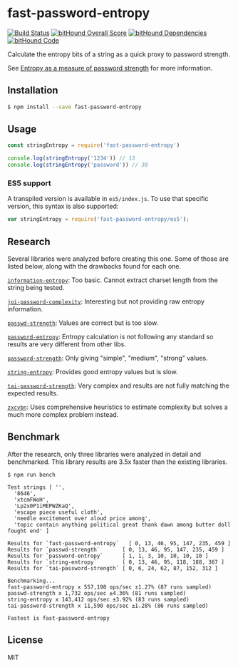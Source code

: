 # fast-password-entropy

[![Build Status](https://travis-ci.org/autonomoussoftware/fast-password-entropy.svg?branch=master)](https://travis-ci.org/autonomoussoftware/fast-password-entropy)
[![bitHound Overall Score](https://www.bithound.io/github/autonomoussoftware/fast-password-entropy/badges/score.svg)](https://www.bithound.io/github/autonomoussoftware/fast-password-entropy)
[![bitHound Dependencies](https://www.bithound.io/github/autonomoussoftware/fast-password-entropy/badges/dependencies.svg)](https://www.bithound.io/github/autonomoussoftware/fast-password-entropy/master/dependencies/npm)
[![bitHound Code](https://www.bithound.io/github/autonomoussoftware/fast-password-entropy/badges/code.svg)](https://www.bithound.io/github/autonomoussoftware/fast-password-entropy)


Calculate the entropy bits of a string as a quick proxy to password strength.

See [Entropy as a measure of password strength](https://en.wikipedia.org/wiki/Password_strength#Entropy_as_a_measure_of_password_strength) for more information.

## Installation

```bash
$ npm install --save fast-password-entropy
```

## Usage

```js
const stringEntropy = require('fast-password-entropy')

console.log(stringEntropy('1234')) // 13
console.log(stringEntropy('password')) // 38
```

### ES5 support

A transpiled version is available in `es5/index.js`. To use that specific version, this syntax is also supported:

```js
var stringEntropy = require('fast-password-entropy/es5');
```

## Research

Several libraries were analyzed before creating this one. Some of those are listed below, along with the drawbacks found for each one.

[`information-entropy`](https://www.npmjs.com/package/information-entropy): Too basic. Cannot extract charset length from the string being tested.

[`joi-password-complexity`](https://github.com/kamronbatman/joi-password-complexity): Interesting but not providing raw entropy information.

[`passwd-strength`](https://github.com/tcort/passwd-strength): Values are correct but is too slow.

[`password-entropy`](https://www.npmjs.com/package/password-entropy): Entropy calculation is not following any standard so results are very different from other libs.

[`password-strength`](https://github.com/yuehu/password-strength): Only giving "simple", "medium", "strong" values.

[`string-entropy`](https://github.com/mvhenten/string-entropy): Provides good entropy values but is slow.

[`tai-password-strength`](https://github.com/tests-always-included/password-strength): Very complex and results are not fully matching the expected results.

[`zxcvbn`](https://github.com/dropbox/zxcvbn): Uses comprehensive heuristics to estimate complexity but solves a much more complex problem instead.

## Benchmark

After the research, only three libraries were analyzed in detail and benchmarked. This library results are 3.5x faster than the existing libraries.

```
$ npm run bench

Test strings [ '',
  '8646',
  'xtcmFWoH',
  'Lp2x0P1iMEPWZKaQ',
  'escape piece useful cloth',
  'needle excitement over aloud price among',
  'topic contain anything political great thank dawn among butter doll fought end' ]

Results for `fast-password-entropy`   [ 0, 13, 46, 95, 147, 235, 459 ]
Results for `passwd-strength`       [ 0, 13, 46, 95, 147, 235, 459 ]
Results for `password-entropy`      [ 1, 1, 3, 10, 10, 10, 10 ]
Results for `string-entropy`        [ 0, 13, 46, 95, 118, 188, 367 ]
Results for `tai-password-strength` [ 0, 6, 24, 62, 87, 152, 312 ]

Benchmarking...
fast-password-entropy x 557,198 ops/sec ±1.27% (87 runs sampled)
passwd-strength x 1,732 ops/sec ±4.36% (81 runs sampled)
string-entropy x 143,412 ops/sec ±3.92% (83 runs sampled)
tai-password-strength x 11,590 ops/sec ±1.28% (86 runs sampled)

Fastest is fast-password-entropy
```

## License

MIT
